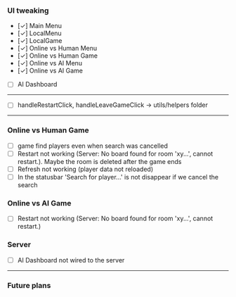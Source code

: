 ### UI tweaking

- [✓] Main Menu
- [✓] LocalMenu
- [✓] LocalGame
- [✓] Online vs Human Menu
- [✓] Online vs Human Game
- [✓] Online vs AI Menu
- [✓] Online vs AI Game
- [ ] AI Dashboard

---

- [ ] handleRestartClick, handleLeaveGameClick -> utils/helpers folder

---

### Online vs Human Game

- [ ] game find players even when search was cancelled
- [ ] Restart not working (Server: No board found for room 'xy...', cannot restart.). Maybe the room is deleted after the game ends
- [ ] Refresh not working (player data not reloaded)
- [ ] In the statusbar 'Search for player...' is not disappear if we cancel the search

### Online vs AI Game

- [ ] Restart not working (Server: No board found for room 'xy...', cannot restart.)

### Server

- [ ] AI Dashboard not wired to the server

---

### Future plans
